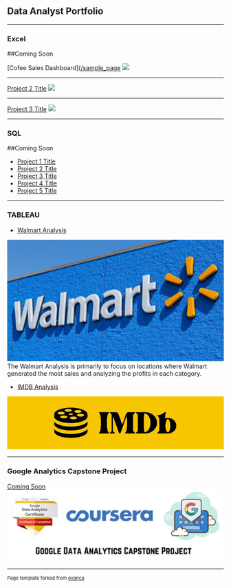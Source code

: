 ## Data Analyst Portfolio

---

### Excel

##Coming Soon

[Cofee Sales Dashboard]([/sample_page](https://1drv.ms/x/s!AtCkvgEyMyGegpUNCzWqoRFhe0qNzQ?e=4gixrE&nav=MTVfezQzMDlEMEFGLTYyODAtNDlGNC1CQzNFLThDNjVFOTAyRDhDMn0)
<img src="images/dummy_thumbnail.jpg?raw=true"/>

---
[Project 2 Title](/pdf/sample_presentation.pdf)
<img src="images/dummy_thumbnail.jpg?raw=true"/>

---
[Project 3 Title](http://example.com/)
<img src="images/dummy_thumbnail.jpg?raw=true"/>

---

### SQL

##Coming Soon

- [Project 1 Title](http://example.com/)
- [Project 2 Title](http://example.com/)
- [Project 3 Title](http://example.com/)
- [Project 4 Title](http://example.com/)
- [Project 5 Title](http://example.com/)


---

### TABLEAU

- [Walmart Analysis](https://public.tableau.com/app/profile/mzwandile.september4771/viz/WALMARTSALESANALYSIS_16929189393410/YRWISESLSPRFVIZ)
<img src="images/Walmart Logo.jpg?raw=true"/>
The Walmart Analysis is primarily to focus on locations where Walmart generated the most sales and analyzing the profits in each category.

- [IMDB Analysis](https://public.tableau.com/app/profile/mzwandile.september4771/viz/IMDBANALYSIS_16929191457650/TOP10DIRBYGROSS)
<img src="images/IMDB logo.JPG?raw=true"/>

---

### Google Analytics Capstone Project
[Coming Soon](/sample_page)
<img src="images/Google Data Analytics Capstone.JPG?raw=true"/>



---
<p style="font-size:11px">Page template forked from <a href="https://github.com/evanca/quick-portfolio">evanca</a></p>
<!-- Remove above link if you don't want to attibute -->
